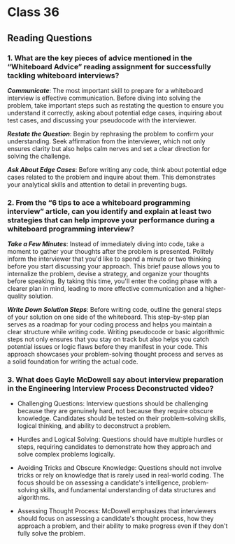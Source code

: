 # Class 36

## Reading  Questions

### 1. What are the key pieces of advice mentioned in the “Whiteboard Advice” reading assignment for successfully tackling whiteboard interviews?

***Communicate***: The most important skill to prepare for a whiteboard interview is effective communication. Before diving into solving the problem, take important steps such as restating the question to ensure you understand it correctly, asking about potential edge cases, inquiring about test cases, and discussing your pseudocode with the interviewer.

***Restate the Question***: Begin by rephrasing the problem to confirm your understanding. Seek affirmation from the interviewer, which not only ensures clarity but also helps calm nerves and set a clear direction for solving the challenge.

***Ask About Edge Cases***: Before writing any code, think about potential edge cases related to the problem and inquire about them. This demonstrates your analytical skills and attention to detail in preventing bugs.

### 2. From the “6 tips to ace a whiteboard programming interview” article, can you identify and explain at least two strategies that can help improve your performance during a whiteboard programming interview?

***Take a Few Minutes***: Instead of immediately diving into code, take a moment to gather your thoughts after the problem is presented. Politely inform the interviewer that you'd like to spend a minute or two thinking before you start discussing your approach. This brief pause allows you to internalize the problem, devise a strategy, and organize your thoughts before speaking. By taking this time, you'll enter the coding phase with a clearer plan in mind, leading to more effective communication and a higher-quality solution.

***Write Down Solution Steps***: Before writing code, outline the general steps of your solution on one side of the whiteboard. This step-by-step plan serves as a roadmap for your coding process and helps you maintain a clear structure while writing code. Writing pseudocode or basic algorithmic steps not only ensures that you stay on track but also helps you catch potential issues or logic flaws before they manifest in your code. This approach showcases your problem-solving thought process and serves as a solid foundation for writing the actual code.

### 3. What does Gayle McDowell say about interview preparation in the Engineering Interview Process Deconstructed video?

* Challenging Questions: Interview questions should be challenging because they are genuinely hard, not because they require obscure knowledge. Candidates should be tested on their problem-solving skills, logical thinking, and ability to deconstruct a problem.

* Hurdles and Logical Solving: Questions should have multiple hurdles or steps, requiring candidates to demonstrate how they approach and solve complex problems logically.

* Avoiding Tricks and Obscure Knowledge: Questions should not involve tricks or rely on knowledge that is rarely used in real-world coding. The focus should be on assessing a candidate's intelligence, problem-solving skills, and fundamental understanding of data structures and algorithms.

* Assessing Thought Process: McDowell emphasizes that interviewers should focus on assessing a candidate's thought process, how they approach a problem, and their ability to make progress even if they don't fully solve the problem.
